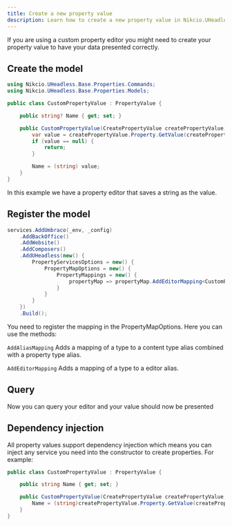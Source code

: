 ```yaml
---
title: Create a new property value
description: Learn how to create a new property value in Nikcio.UHeadless.
---
```


If you are using a custom property editor you might need to create your property value to have your data presented correctly.

## Create the model
```csharp
using Nikcio.UHeadless.Base.Properties.Commands;
using Nikcio.UHeadless.Base.Properties.Models;

public class CustomPropertyValue : PropertyValue {

    public string? Name { get; set; }

    public CustomPropertyValue(CreatePropertyValue createPropertyValue) : base(createPropertyValue) {
        var value = createPropertyValue.Property.GetValue(createPropertyValue.Culture);
        if (value == null) {
            return;
        }

        Name = (string) value;
    }
}
```

In this example we have a property editor that saves a string as the value.

## Register the model
```csharp
services.AddUmbraco(_env, _config)
    .AddBackOffice()
    .AddWebsite()
    .AddComposers()
    .AddUHeadless(new() {
        PropertyServicesOptions = new() {
            PropertyMapOptions = new() {
                PropertyMappings = new() {
                    propertyMap => propertyMap.AddEditorMapping<CustomPropertyValue>("myCustomPropertyEditorAlias")
                }
            }
        }
    })
    .Build();
```

You need to register the mapping in the PropertyMapOptions. Here you can use the methods:

`AddAliasMapping`
Adds a mapping of a type to a content type alias combined with a property type alias.

`AddEditorMapping`
Adds a mapping of a type to a editor alias.

## Query

Now you can query your editor and your value should now be presented

## Dependency injection

All property values support dependency injection which means you can inject any service you need into the constructor to create properties.
For example:
```csharp
public class CustomPropertyValue : PropertyValue {

    public string Name { get; set; }

    public CustomPropertyValue(CreatePropertyValue createPropertyValue, IContentService contentserivce) : base(createPropertyValue) {
        Name = (string)createPropertyValue.Property.GetValue(createPropertyValue.Culture);
    }
}
```